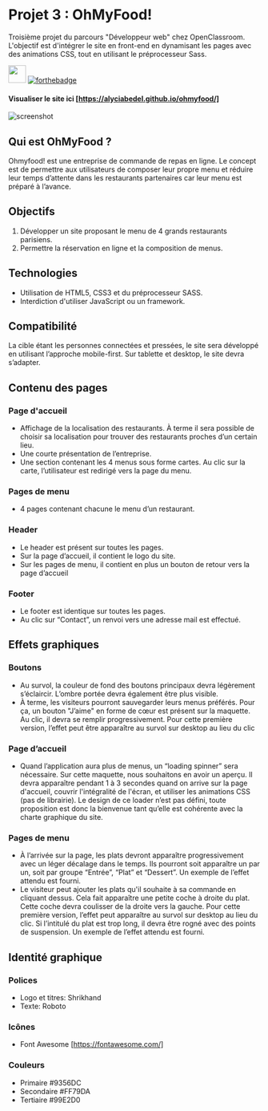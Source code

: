 # Projet 3 : OhMyFood!
Troisième projet du parcours "Développeur web" chez OpenClassroom. L'objectif est d'intégrer le site en front-end en dynamisant les pages avec des animations CSS, tout en utilisant le préprocesseur Sass.

<img src="https://user-images.githubusercontent.com/98737248/217799985-ff42b7f8-f059-4d40-a78f-9b7a6b44fa4c.svg" style="height:35px;"> [![forthebadge](https://forthebadge.com/images/badges/powered-by-coffee.svg)](https://forthebadge.com)

#### Visualiser le site ici [https://alyciabedel.github.io/ohmyfood/]

![screenshot](https://user-images.githubusercontent.com/98737248/201363460-4f94b6e7-ddb8-4d2d-ac4e-b8ab3afaf4cc.png)

## Qui est OhMyFood ?
Ohmyfood! est une entreprise de commande de repas en ligne. Le concept est de permettre aux utilisateurs de composer leur propre menu et réduire leur temps d’attente dans les restaurants partenaires car leur menu est préparé à l’avance. 

## Objectifs
1. Développer un site proposant le menu de 4 grands restaurants parisiens.
2. Permettre la réservation en ligne et la composition de menus.

## Technologies
- Utilisation de HTML5, CSS3 et du préprocesseur SASS. 
- Interdiction d'utiliser JavaScript ou un framework.

## Compatibilité
La cible étant les personnes connectées et pressées, le site sera développé en utilisant l’approche mobile-first. Sur tablette et desktop, le site devra s’adapter.

## Contenu des pages

### Page d'accueil
- Affichage de la localisation des restaurants. À terme il sera possible de choisir sa localisation pour trouver des restaurants proches d’un certain lieu.
- Une courte présentation de l’entreprise.
- Une section contenant les 4 menus sous forme cartes. Au clic sur la carte, l’utilisateur est redirigé vers la page du menu.

### Pages de menu
- 4 pages contenant chacune le menu d’un restaurant.

### Header
- Le header est présent sur toutes les pages.
- Sur la page d’accueil, il contient le logo du site.
- Sur les pages de menu, il contient en plus un bouton de retour vers la page d’accueil

### Footer
- Le footer est identique sur toutes les pages.
- Au clic sur “Contact”, un renvoi vers une adresse mail est effectué.

## Effets graphiques
### Boutons
- Au survol, la couleur de fond des boutons principaux devra légèrement s’éclaircir. L’ombre portée devra également être plus visible.
- À terme, les visiteurs pourront sauvegarder leurs menus préférés. Pour ça, un bouton "J’aime" en forme de cœur est présent sur la maquette. Au clic, il devra se remplir progressivement. Pour cette première version, l’effet peut être apparaître au survol sur desktop au lieu du clic

### Page d’accueil
- Quand l’application aura plus de menus, un “loading spinner” sera nécessaire. Sur cette maquette, nous souhaitons en avoir un aperçu. Il devra apparaître pendant 1 à 3 secondes quand on arrive sur la page d'accueil, couvrir l'intégralité de l'écran, et utiliser les animations CSS (pas de librairie). Le design de ce loader n’est pas défini, toute proposition est donc la bienvenue tant qu’elle est cohérente avec la charte graphique du site.

### Pages de menu
- À l’arrivée sur la page, les plats devront apparaître progressivement avec un léger décalage dans le temps. Ils pourront soit apparaître un par un, soit par groupe “Entrée”, “Plat” et “Dessert”. Un exemple de l’effet attendu est fourni.
- Le visiteur peut ajouter les plats qu'il souhaite à sa commande en cliquant dessus. Cela fait apparaître une petite coche à droite du plat. Cette coche devra coulisser de la droite vers la gauche. Pour cette première version, l’effet peut apparaître au survol sur desktop au lieu du clic. Si l’intitulé du plat est trop long, il devra être rogné avec des points de suspension. Un exemple de l’effet attendu est fourni.

## Identité graphique
### Polices
- Logo et titres: Shrikhand
- Texte: Roboto

### Icônes
- Font Awesome [https://fontawesome.com/]

### Couleurs
- Primaire #9356DC 
- Secondaire #FF79DA 
- Tertiaire #99E2D0
